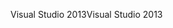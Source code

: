<span data-ttu-id="3e7c3-101">Visual Studio 2013</span><span class="sxs-lookup"><span data-stu-id="3e7c3-101">Visual Studio 2013</span></span>